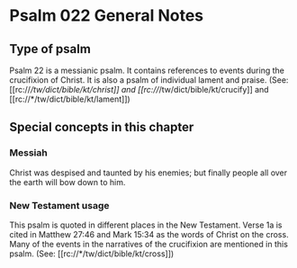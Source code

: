 # Psalm 022 General Notes
## Type of psalm

Psalm 22 is a messianic psalm. It contains references to events during the crucifixion of Christ. It is also a psalm of individual lament and praise. (See: [[rc://*/tw/dict/bible/kt/christ]] and [[rc://*/tw/dict/bible/kt/crucify]] and [[rc://*/tw/dict/bible/kt/lament]])

## Special concepts in this chapter

### Messiah
Christ was despised and taunted by his enemies; but finally people all over the earth will bow down to him.

### New Testament usage
This psalm is quoted in different places in the New Testament. Verse 1a is cited in Matthew 27:46 and Mark 15:34 as the words of Christ on the cross. Many of the events in the narratives of the crucifixion are mentioned in this psalm. (See: [[rc://*/tw/dict/bible/kt/cross]])